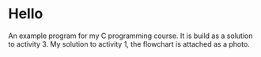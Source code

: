 # Hello

An example program for my C programming course. It is build as a solution to activity 3. My solution to activity 1, the flowchart is attached as a photo.


